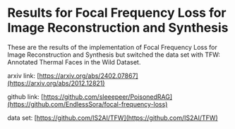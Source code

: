 # Results for Focal Frequency Loss for Image Reconstruction and Synthesis

These are the results of the implementation of Focal Frequency Loss for Image Reconstruction and Synthesis but switched the data set with TFW: Annotated Thermal Faces in the Wild Dataset.

arxiv link:
[https://arxiv.org/abs/2402.07867](https://arxiv.org/abs/2012.12821)

github link:
[https://github.com/sleeepeer/PoisonedRAG](https://github.com/EndlessSora/focal-frequency-loss)

data set:
[https://github.com/IS2AI/TFW](https://github.com/IS2AI/TFW)
